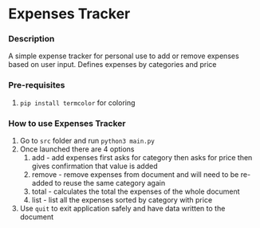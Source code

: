 # Expenses Tracker

### Description
A simple expense tracker for personal use to add or remove expenses based on user input.
Defines expenses by categories and price

### Pre-requisites
1. `pip install termcolor` for coloring

### How to use Expenses Tracker
1. Go to `src` folder and run `python3 main.py`
2. Once launched there are 4 options
    1. add - add expenses first asks for category then asks for price then gives confirmation that value is added
    2. remove - remove expenses from document and will need to be re-added to reuse the same category again 
    3. total - calculates the total the expenses of the whole document
    4. list - list all the expenses sorted by category with price
3. Use `quit` to exit application safely and have data written to the document

